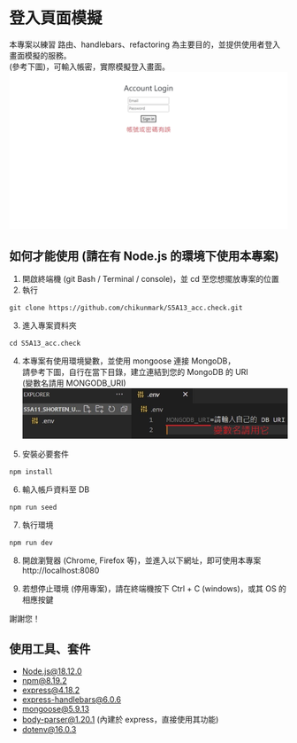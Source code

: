 # 登入頁面模擬

本專案以練習 路由、handlebars、refactoring 為主要目的，並提供使用者登入畫面模擬的服務。  
(參考下圖)，可輸入帳密，實際模擬登入畫面。
![demo](pics/example1.jpg)

## 如何才能使用 (請在有 Node.js 的環境下使用本專案)

1. 開啟終端機 (git Bash / Terminal / console)，並 cd 至您想擺放專案的位置
2. 執行

```
git clone https://github.com/chikunmark/S5A13_acc.check.git
```

3. 進入專案資料夾

```
cd S5A13_acc.check
```

4. 本專案有使用環境變數，並使用 mongoose 連接 MongoDB，  
   請參考下圖，自行在當下目錄，建立連結到您的 MongoDB 的 URI  
   (變數名請用 MONGODB_URI)  
   ![.env demo](pics/example1-2.jpg)

5. 安裝必要套件

```
npm install
```

6. 輸入帳戶資料至 DB

```
npm run seed
```

7. 執行環境

```
npm run dev
```

8. 開啟瀏覽器 (Chrome, Firefox 等)，並進入以下網址，即可使用本專案  
   http://localhost:8080

9. 若想停止環境 (停用專案)，請在終端機按下 Ctrl + C (windows)，或其 OS 的相應按鍵

謝謝您！

## 使用工具、套件

- Node.js@18.12.0
- npm@8.19.2
- express@4.18.2
- express-handlebars@6.0.6
- mongoose@5.9.13
- body-parser@1.20.1 (內建於 express，直接使用其功能)
- dotenv@16.0.3

